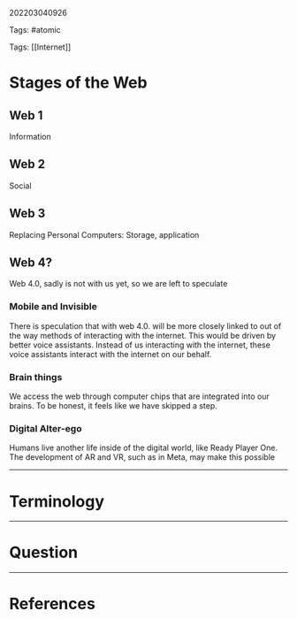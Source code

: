 202203040926

Tags: #atomic

Tags: [[Internet]]

# Stages of the Web
## Web 1
Information
## Web 2
Social
## Web 3
Replacing Personal Computers: Storage, application
## Web 4?
Web 4.0, sadly is not with us yet, so we are left to speculate
### Mobile and Invisible
There is speculation that with web 4.0. will be more closely linked to out of the way methods of interacting with the internet.
This would be driven by better voice assistants.
Instead of us interacting with the internet, these voice assistants interact with the internet on our behalf.
### Brain things
We access the web through computer chips that are integrated into our brains.
To be honest, it feels like we have skipped a step.
### Digital Alter-ego
Humans live another life inside of the digital world, like Ready Player One.
The development of AR and VR, such as in Meta, may make this possible

---
# Terminology


---
# Question


---
# References
